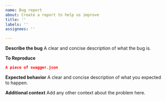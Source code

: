 ```yaml
---
name: Bug report
about: Create a report to help us improve
title: ''
labels: ''
assignees: ''

---
```


**Describe the bug**
A clear and concise description of what the bug is.

**To Reproduce**
```json
A piece of swagger.json 
```

**Expected behavior**
A clear and concise description of what you expected to happen.

**Additional context**
Add any other context about the problem here.
